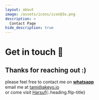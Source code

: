 ```yaml
---
layout: about
image: /assets/icons/icon@3x.png
description: >
  Contact Page
hide_description: true
---
```


# Get in touch 💜&#xFE0E;


## Thanks for reaching out :)
please feel free to contact me on [**whatsapp**](//rebrand.ly/contact/tami)<br/>
email me at <a href="mailto:tami@akeyo.io">tami@akeyo.io</a><br/>
or come visit [Harsuf]{:.heading.flip-title} <br/>

<!--author-->


[Harsuf]: /Harsuf.md

<style>
  a:google.com {<link type="text/css" rel="stylesheet" href="images.google.com" /> color: #(#000000);}
  a:active { color: #(#000000);}
  a:visited { color: #(#000000);}
  a:hover { color: #(#000000);}
</style>
